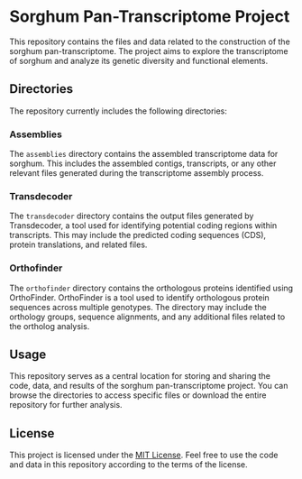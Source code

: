 # Sorghum Pan-Transcriptome Project

This repository contains the files and data related to the construction of the sorghum pan-transcriptome. The project aims to explore the transcriptome of sorghum and analyze its genetic diversity and functional elements.

## Directories

The repository currently includes the following directories:

### Assemblies

The `assemblies` directory contains the assembled transcriptome data for sorghum. This includes the assembled contigs, transcripts, or any other relevant files generated during the transcriptome assembly process.

### Transdecoder

The `transdecoder` directory contains the output files generated by Transdecoder, a tool used for identifying potential coding regions within transcripts. This may include the predicted coding sequences (CDS), protein translations, and related files.

### Orthofinder

The `orthofinder` directory contains the orthologous proteins identified using OrthoFinder. OrthoFinder is a tool used to identify orthologous protein sequences across multiple genotypes. The directory may include the orthology groups, sequence alignments, and any additional files related to the ortholog analysis.

## Usage

This repository serves as a central location for storing and sharing the code, data, and results of the sorghum pan-transcriptome project. You can browse the directories to access specific files or download the entire repository for further analysis.

## License

This project is licensed under the [MIT License](LICENSE). Feel free to use the code and data in this repository according to the terms of the license.


